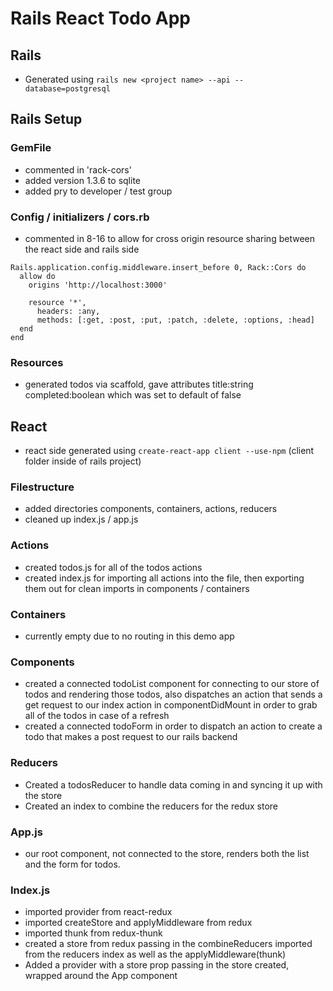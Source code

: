 # Rails React Todo App

## Rails
  - Generated using `rails new <project name> --api --database=postgresql`

## Rails Setup

### GemFile

  - commented in 'rack-cors'
  - added version 1.3.6 to sqlite
  - added pry to developer / test group

### Config / initializers / cors.rb
  - commented in 8-16 to allow for cross origin resource sharing between the react side and rails side
  ```
  Rails.application.config.middleware.insert_before 0, Rack::Cors do
    allow do
      origins 'http://localhost:3000'

      resource '*',
        headers: :any,
        methods: [:get, :post, :put, :patch, :delete, :options, :head]
    end
  end
  ```

### Resources
  - generated todos via scaffold, gave attributes title:string completed:boolean which was set to default of false

## React
  - react side generated using `create-react-app client --use-npm` (client folder inside of rails project)

### Filestructure
  - added directories components, containers, actions, reducers
  - cleaned up index.js / app.js

### Actions
  - created todos.js for all of the todos actions
  - created index.js for importing all actions into the file, then exporting them out for clean imports in components / containers

### Containers
  - currently empty due to no routing in this demo app

### Components
  - created a connected todoList component for connecting to our store of todos and rendering those todos, also dispatches an action that sends a get request to our index action in componentDidMount in order to grab all of the todos in case of a refresh
  - created a connected todoForm in order to dispatch an action to create a todo that makes a post request to our rails backend

### Reducers
  - Created a todosReducer to handle data coming in and syncing it up with the store
  - Created an index to combine the reducers for the redux store

### App.js
  - our root component, not connected to the store, renders both the list and the form for todos.

### Index.js
  - imported provider from react-redux
  - imported createStore and applyMiddleware from redux
  - imported thunk from redux-thunk
  - created a store from redux passing in the combineReducers imported from the reducers index as well as the applyMiddleware(thunk)
  - Added a provider with a store prop passing in the store created, wrapped around the App component
